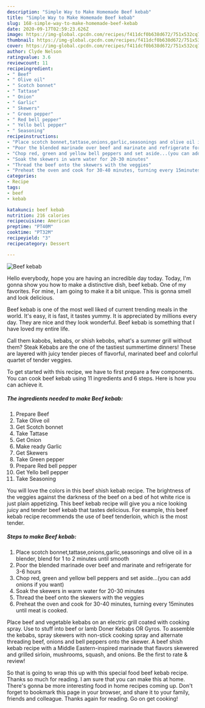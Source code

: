 ```yaml
---
description: "Simple Way to Make Homemade Beef kebab"
title: "Simple Way to Make Homemade Beef kebab"
slug: 168-simple-way-to-make-homemade-beef-kebab
date: 2020-09-17T02:59:23.626Z
image: https://img-global.cpcdn.com/recipes/f411dcf0b638d672/751x532cq70/beef-kebab-recipe-main-photo.jpg
thumbnail: https://img-global.cpcdn.com/recipes/f411dcf0b638d672/751x532cq70/beef-kebab-recipe-main-photo.jpg
cover: https://img-global.cpcdn.com/recipes/f411dcf0b638d672/751x532cq70/beef-kebab-recipe-main-photo.jpg
author: Clyde Nelson
ratingvalue: 3.6
reviewcount: 11
recipeingredient:
- " Beef"
- " Olive oil"
- " Scotch bonnet"
- " Tattase"
- " Onion"
- " Garlic"
- " Skewers"
- " Green pepper"
- " Red bell pepper"
- " Yello bell pepper"
- " Seasoning"
recipeinstructions:
- "Place scotch bonnet,tattase,onions,garlic,seasonings and olive oil in a blender, blend for 1 to 2 minutes until smooth"
- "Poor the blended marinade over beef and marinate and refrigerate for 3-6 hours"
- "Chop red, green and yellow bell peppers and set aside...(you can add onions if you want)"
- "Soak the skewers in warm water for 20-30 minutes"
- "Thread the beef onto the skewers with the veggies"
- "Preheat the oven and cook for 30-40 minutes, turning every 15minutes until meat is cooked."
categories:
- Recipe
tags:
- beef
- kebab

katakunci: beef kebab 
nutrition: 216 calories
recipecuisine: American
preptime: "PT40M"
cooktime: "PT32M"
recipeyield: "3"
recipecategory: Dessert

---
```



![Beef kebab](https://img-global.cpcdn.com/recipes/f411dcf0b638d672/751x532cq70/beef-kebab-recipe-main-photo.jpg)

Hello everybody, hope you are having an incredible day today. Today, I'm gonna show you how to make a distinctive dish, beef kebab. One of my favorites. For mine, I am going to make it a bit unique. This is gonna smell and look delicious.

Beef kebab is one of the most well liked of current trending meals in the world. It's easy, it is fast, it tastes yummy. It is appreciated by millions every day. They are nice and they look wonderful. Beef kebab is something that I have loved my entire life.

Call them kabobs, kebabs, or shish kebobs, what&#39;s a summer grill without them? Steak Kebabs are the one of the tastiest summertime dinners! These are layered with juicy tender pieces of flavorful, marinated beef and colorful quartet of tender veggies.


To get started with this recipe, we have to first prepare a few components. You can cook beef kebab using 11 ingredients and 6 steps. Here is how you can achieve it.

<!--inarticleads1-->

##### The ingredients needed to make Beef kebab:

1. Prepare  Beef
1. Take  Olive oil
1. Get  Scotch bonnet
1. Take  Tattase
1. Get  Onion
1. Make ready  Garlic
1. Get  Skewers
1. Take  Green pepper
1. Prepare  Red bell pepper
1. Get  Yello bell pepper
1. Take  Seasoning


You will love the colors in this beef shish kebab recipe. The brightness of the veggies against the darkness of the beef on a bed of hot white rice is just plain appetizing. This beef kebab recipe will give you a nice looking juicy and tender beef kebab that tastes delicious. For example, this beef kebab recipe recommends the use of beef tenderloin, which is the most tender. 

<!--inarticleads2-->

##### Steps to make Beef kebab:

1. Place scotch bonnet,tattase,onions,garlic,seasonings and olive oil in a blender, blend for 1 to 2 minutes until smooth
1. Poor the blended marinade over beef and marinate and refrigerate for 3-6 hours
1. Chop red, green and yellow bell peppers and set aside...(you can add onions if you want)
1. Soak the skewers in warm water for 20-30 minutes
1. Thread the beef onto the skewers with the veggies
1. Preheat the oven and cook for 30-40 minutes, turning every 15minutes until meat is cooked.


Place beef and vegetable kebabs on an electric grill coated with cooking spray. Use to stuff into beef or lamb Doner Kebabs OR Gyros. To assemble the kebabs, spray skewers with non-stick cooking spray and alternate threading beef, onions and bell peppers onto the skewer. A beef shish kebab recipe with a Middle Eastern-inspired marinade that flavors skewered and grilled sirloin, mushrooms, squash, and onions. Be the first to rate &amp; review! 

So that is going to wrap this up with this special food beef kebab recipe. Thanks so much for reading. I am sure that you can make this at home. There's gonna be more interesting food in home recipes coming up. Don't forget to bookmark this page in your browser, and share it to your family, friends and colleague. Thanks again for reading. Go on get cooking!
